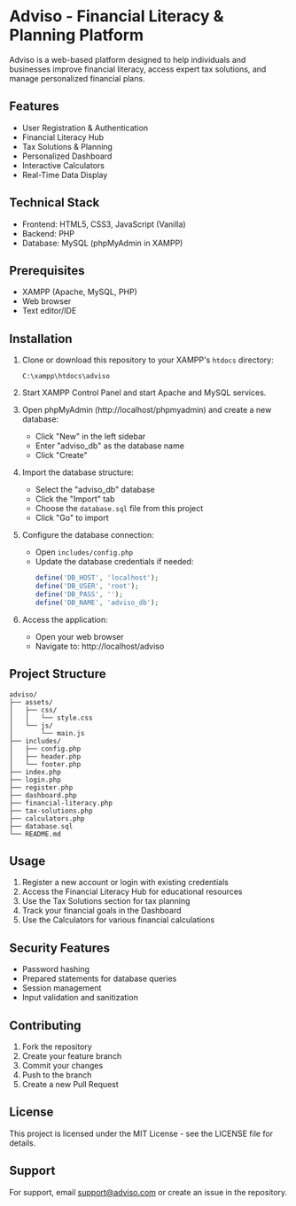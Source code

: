 # Adviso - Financial Literacy & Planning Platform

Adviso is a web-based platform designed to help individuals and businesses improve financial literacy, access expert tax solutions, and manage personalized financial plans.

## Features

- User Registration & Authentication
- Financial Literacy Hub
- Tax Solutions & Planning
- Personalized Dashboard
- Interactive Calculators
- Real-Time Data Display

## Technical Stack

- Frontend: HTML5, CSS3, JavaScript (Vanilla)
- Backend: PHP
- Database: MySQL (phpMyAdmin in XAMPP)

## Prerequisites

- XAMPP (Apache, MySQL, PHP)
- Web browser
- Text editor/IDE

## Installation

1. Clone or download this repository to your XAMPP's `htdocs` directory:
   ```
   C:\xampp\htdocs\adviso
   ```

2. Start XAMPP Control Panel and start Apache and MySQL services.

3. Open phpMyAdmin (http://localhost/phpmyadmin) and create a new database:
   - Click "New" in the left sidebar
   - Enter "adviso_db" as the database name
   - Click "Create"

4. Import the database structure:
   - Select the "adviso_db" database
   - Click the "Import" tab
   - Choose the `database.sql` file from this project
   - Click "Go" to import

5. Configure the database connection:
   - Open `includes/config.php`
   - Update the database credentials if needed:
     ```php
     define('DB_HOST', 'localhost');
     define('DB_USER', 'root');
     define('DB_PASS', '');
     define('DB_NAME', 'adviso_db');
     ```

6. Access the application:
   - Open your web browser
   - Navigate to: http://localhost/adviso

## Project Structure

```
adviso/
├── assets/
│   ├── css/
│   │   └── style.css
│   └── js/
│       └── main.js
├── includes/
│   ├── config.php
│   ├── header.php
│   └── footer.php
├── index.php
├── login.php
├── register.php
├── dashboard.php
├── financial-literacy.php
├── tax-solutions.php
├── calculators.php
├── database.sql
└── README.md
```

## Usage

1. Register a new account or login with existing credentials
2. Access the Financial Literacy Hub for educational resources
3. Use the Tax Solutions section for tax planning
4. Track your financial goals in the Dashboard
5. Use the Calculators for various financial calculations

## Security Features

- Password hashing
- Prepared statements for database queries
- Session management
- Input validation and sanitization

## Contributing

1. Fork the repository
2. Create your feature branch
3. Commit your changes
4. Push to the branch
5. Create a new Pull Request

## License

This project is licensed under the MIT License - see the LICENSE file for details.

## Support

For support, email support@adviso.com or create an issue in the repository. 